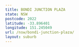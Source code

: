 ```yaml
---
title: BONDI JUNCTION PLAZA
state: NSW
postcode: 2022
latitude: -33.896401
longitude: 151.245049
url: /nsw/bondi-junction-plaza/
layout: suburb
---
```

